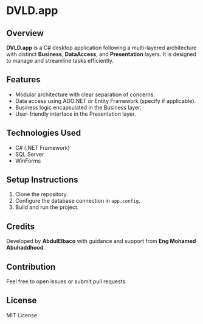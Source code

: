 # DVLD.app

## Overview
**DVLD.app** is a C# desktop application following a multi-layered architecture with distinct **Business**, **DataAccess**, and **Presentation** layers. It is designed to manage and streamline tasks efficiently.

## Features
- Modular architecture with clear separation of concerns.
- Data access using ADO.NET or Entity Framework (specify if applicable).
- Business logic encapsulated in the Business layer.
- User-friendly interface in the Presentation layer.

## Technologies Used
- C# (.NET Framework)
- SQL Server
- WinForms

## Setup Instructions
1. Clone the repository.
2. Configure the database connection in `app.config`.
3. Build and run the project.

## Credits
Developed by **AbdulElbaco** with guidance and support from **Eng Mohamed Abuhaddhood**.

## Contribution
Feel free to open issues or submit pull requests.

## License
MIT License
